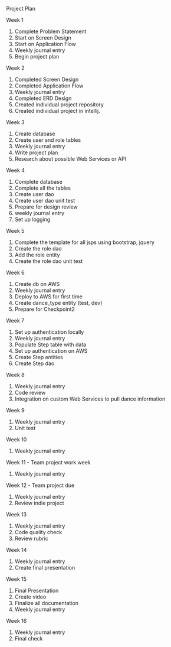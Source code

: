 Project Plan

Week 1
1.	Complete Problem Statement
2.	Start on Screen Design
3.	Start on Application Flow
4.	Weekly journal entry
5.	Begin project plan 

Week 2

1. Completed Screen Design 
2. Completed Application Flow
3. Weekly journal entry
4. Completed ERD Design 
5. Created individual project repository 
6. Created individual project in intellij.

Week 3

1. Create database
2. Create user and role tables
3. Weekly journal entry 
4. Write project plan
5. Research about possible Web Services or API

Week 4 
1. Complete database 
2. Complete all the tables
3. Create user dao
4. Create user dao unit test
5. Prepare for design review
6. weekly journal entry
7. Set up logging

Week 5 
1. Complete the template for all jsps using bootstrap, jquery
2. Create the role dao 
3. Add the role entity
4. Create the role dao unit test

Week 6 
1. Create db on AWS 
2. Weekly journal entry
3. Deploy to AWS for first time
4. Create dance_type entity (test, dev)
5. Prepare for Checkpoint2

Week 7
1. Set up authentication locally
2. Weekly journal entry
3. Populate Step table with data
4. Set up authentication on AWS
5. Create Step entities
6. Create Step dao

Week 8
1. Weekly journal entry
2. Code review
3. Integration on custom Web Services to pull dance information

Week 9 
1. Weekly journal entry
2. Unit test

Week 10 
1. Weekly journal entry

Week 11 - Team project work week
1. Weekly journal entry

Week 12 - Team project due
1. Weekly journal entry
2. Review indie project

Week 13
1. Weekly journal entry
2. Code quality check
3. Review rubric

Week 14
1. Weekly journal entry
2. Create final presentation

Week 15
1. Final Presentation
2. Create video
3. Finalize all documentation
4. Weekly journal entry

Week 16
1. Weekly journal entry
2. Final check









